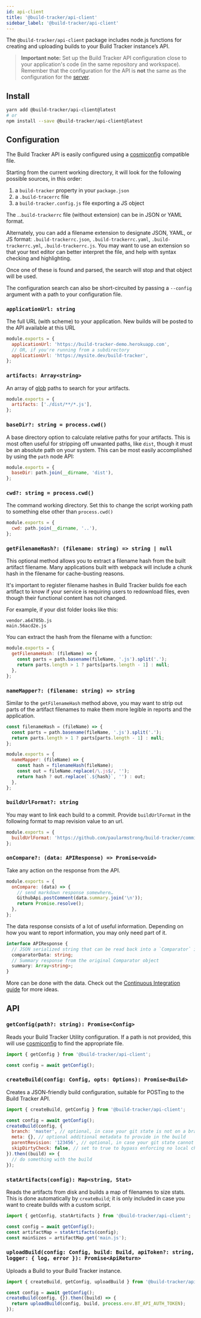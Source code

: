 ```yaml
---
id: api-client
title: '@build-tracker/api-client'
sidebar_label: '@build-tracker/api-client'
---
```


The `@build-tracker/api-client` package includes node.js functions for creating and uploading builds to your Build Tracker instance’s API.

> **Important note:** Set up the Build Tracker API configuration close to your application's code (in the same repository and workspace). Remember that the configuration for the API is **not** the same as the configuration for the [server](./server.md).

## Install

```sh
yarn add @build-tracker/api-client@latest
# or
npm install --save @build-tracker/api-client@latest
```

## Configuration

The Build Tracker API is easily configured using a [cosmiconfig](https://github.com/davidtheclark/cosmiconfig) compatible file.

Starting from the current working directory, it will look for the following possible sources, in this order:

1. a `build-tracker` property in your `package.json`
2. a `.build-tracerrc` file
3. a `build-tracker.config.js` file exporting a JS object

The .`.build-trackerrc` file (without extension) can be in JSON or YAML format.

Alternately, you can add a filename extension to designate JSON, YAML, or JS format: `.build-trackerrc.json`, `.build-trackerrc.yaml`, `.build-trackerrc.yml`, `.build-trackerrc.js`. You may want to use an extension so that your text editor can better interpret the file, and help with syntax checking and highlighting.

Once one of these is found and parsed, the search will stop and that object will be used.

The configuration search can also be short-circuited by passing a `--config` argument with a path to your configuration file.

### `applicationUrl: string`

The full URL (with scheme) to your application. New builds will be posted to the API available at this URL

```js
module.exports = {
  applicationUrl: 'https://build-tracker-demo.herokuapp.com',
  // OR, if you're running from a subdirectory
  applicationUrl: 'https://mysite.dev/build-tracker',
};
```

### `artifacts: Array<string>`

An array of [glob](https://github.com/isaacs/node-glob#readme) paths to search for your artifacts.

```js
module.exports = {
  artifacts: ['./dist/**/*.js'],
};
```

### `baseDir?: string = process.cwd()`

A base directory option to calculate relative paths for your artifacts. This is most often useful for stripping off unwanted paths, like `dist`, though it must be an absolute path on your system. This can be most easily accomplished by using the `path` node API:

```js
module.exports = {
  baseDir: path.join(__dirname, 'dist'),
};
```

### `cwd?: string = process.cwd()`

The command working directory. Set this to change the script working path to something else other than `process.cwd()`

```js
module.exports = {
  cwd: path.join(__dirname, '..'),
};
```

### `getFilenameHash?: (filename: string) => string | null`

This optional method allows you to extract a filename hash from the built artifact filename. Many applications built with webpack will include a chunk hash in the filename for cache-busting reasons.

It's important to register filename hashes in Build Tracker builds foe each artifact to know if your service is requiring users to redownload files, even though their functional content has not changed.

For example, if your dist folder looks like this:

```
vendor.a64785b.js
main.56acd2e.js
```

You can extract the hash from the filename with a function:

```js
module.exports = {
  getFilenameHash: (fileName) => {
    const parts = path.basename(fileName, '.js').split('.');
    return parts.length > 1 ? parts[parts.length - 1] : null;
  },
};
```

### `nameMapper?: (filename: string) => string`

Similar to the `getFilenameHash` method above, you may want to strip out parts of the artifact filenames to make them more legible in reports and the application.

```js
const filenameHash = (fileName) => {
  const parts = path.basename(fileName, '.js').split('.');
  return parts.length > 1 ? parts[parts.length - 1] : null;
};

module.exports = {
  nameMapper: (fileName) => {
    const hash = filenameHash(fileName);
    const out = fileName.replace(/\.js$/, '');
    return hash ? out.replace(`.${hash}`, '') : out;
  },
};
```

### `buildUrlFormat?: string`

You may want to link each build to a commit. Provide `buildUrlFormat` in the following format to map revision value to an url.

```js
module.exports = {
  buildUrlFormat: 'https://github.com/paularmstrong/build-tracker/commit/:revision',
};
```

### `onCompare?: (data: APIResponse) => Promise<void>`

Take any action on the response from the API.

```js
module.exports = {
  onCompare: (data) => {
    // send markdown response somewhere…
    GithubApi.postComment(data.summary.join('\n'));
    return Promise.resolve();
  },
};
```

The data response consists of a lot of useful information. Depending on how you want to report information, you may only need part of it.

```ts
interface APIResponse {
  // JSON serialized string that can be read back into a `Comparator` instance
  comparatorData: string;
  // Summary response from the original Comparator object
  summary: Array<string>;
}
```

More can be done with the data. Check out the [Continuous Integration guide](guides/advanced-ci.md) for more ideas.

## API

### `getConfig(path?: string): Promise<Config>`

Reads your Build Tracker Utility configuration. If a path is not provided, this will use [cosmiconfig](https://github.com/davidtheclark/cosmiconfig) to find the appropriate file.

```js
import { getConfig } from '@build-tracker/api-client';

const config = await getConfig();
```

### `createBuild(config: Config, opts: Options): Promise<Build>`

Creates a JSON-friendly build configuration, suitable for POSTing to the Build Tracker API.

```js
import { createBuild, getConfig } from '@build-tracker/api-client';

const config = await getConfig();
createBuild(config, {
  branch: 'master', // optional, in case your git state is not on a branch
  meta: {}, // optional additional metadata to provide in the build
  parentRevision: '123456', // optional, in case your git state cannot find the merge-base
  skipDirtyCheck: false, // set to true to bypass enforcing no local changes in your git work tree
}).then((build) => {
  // do something with the build
});
```

### `statArtifacts(config): Map<string, Stat>`

Reads the artifacts from disk and builds a map of filenames to size stats. This is done automatically by `createBuild`; it is only included in case you want to create builds with a custom script.

```js
import { getConfig, statArtifacts } from '@build-tracker/api-client';

const config = await getConfig();
const artifactMap = statArtifacts(config);
const mainSizes = artifactMap.get('main.js');
```

### `uploadBuild(config: Config, build: Build, apiToken?: string, logger: { log, error }): Promise<ApiReturn>`

Uploads a Build to your Build Tracker instance.

```js
import { createBuild, getConfig, uploadBuild } from '@build-tracker/api-client';

const config = await getConfig();
createBuild(config, {}).then((build) => {
  return uploadBuild(config, build, process.env.BT_API_AUTH_TOKEN);
});
```
